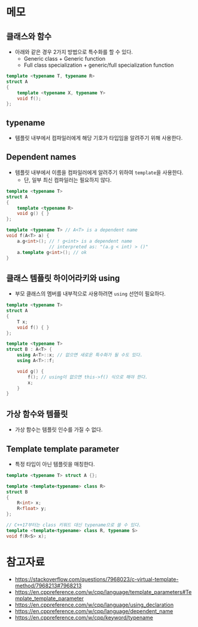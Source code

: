 # 메모

## 클래스와 함수
- 아래와 같은 경우 2가지 방법으로 특수화를 할 수 있다.
	- Generic class + Generic function
	- Full class specialization + generic/full specialization function
```cpp
template <typename T, typename R>
struct A
{
	template <typename X, typename Y>
	void f();
};
```

## typename
- 템플릿 내부에서 컴파일러에게 해당 기호가 타입임을 알려주기 위해 사용한다.

## Dependent names
- 템플릿 내부에서 이름을 컴파일러에게 알려주기 위하여 `template`을 사용한다.
	- 단, 일부 최신 컴파일러는 필요하지 않다.
```cpp
template <typename T>
struct A
{
	template <typename R>
	void g() { }
};

template <typename T> // A<T> is a dependent name
void f(A<T> a) {
	a.g<int>(); // ! g<int> is a dependent name
				// interpreted as: "(a.g < int) > ()"
	a.template g<int>(); // ok
}
```

## 클래스 템플릿 하이어라키와 using
- 부모 클래스의 멤버를 내부적으로 사용하려면 `using` 선언이 필요하다.
```cpp
template <typename T>
struct A
{
	T x;
	void f() { }
};

template <typename T>
struct B : A<T> {
	using A<T>::x; // 없으면 새로운 특수화가 될 수도 있다.
	using A<T>::f;

	void g() {
		f(); // using이 없으면 this->f() 식으로 해야 한다.
		x;
	}
}
```
## 가상 함수와 템플릿
- 가상 함수는 템플릿 인수를 가질 수 없다.

## Template template parameter
- 특정 타입이 아닌 템플릿을 매칭한다.
```cpp
template <typename T> struct A {};

template <template<typename> class R>
struct B
{
	R<int> x;
	R<float> y;
};

// C++17부터는 class 키워드 대신 typename으로 쓸 수 있다.
template <template<typename> class R, typename S>
void f(R<S> x);
```
# 참고자료
- https://stackoverflow.com/questions/7968023/c-virtual-template-method/7968213#7968213
- https://en.cppreference.com/w/cpp/language/template_parameters#Template_template_parameter
- https://en.cppreference.com/w/cpp/language/using_declaration
- https://en.cppreference.com/w/cpp/language/dependent_name
- https://en.cppreference.com/w/cpp/keyword/typename